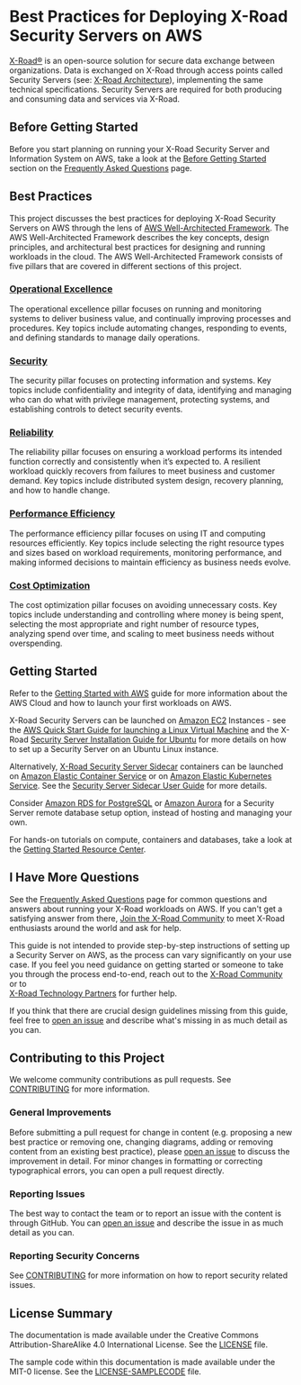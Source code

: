# Best Practices for Deploying X-Road Security Servers on AWS

[X-Road®](https://x-road.global/) is an open-source solution for secure data exchange between organizations.
Data is exchanged on X-Road through access points called Security Servers 
(see: [X-Road Architecture](https://x-road.global/architecture)), implementing the same technical specifications.
Security Servers are required for both producing and consuming data and services via X-Road.

## Before Getting Started

Before you start planning on running your X-Road Security Server and Information System on AWS, take a look at the 
[Before Getting Started](FAQ.md#before-getting-started) section on the [Frequently Asked Questions](FAQ.md) page. 

## Best Practices

This project discusses the best practices for deploying X-Road Security Servers on AWS through the lens of 
[AWS Well-Architected Framework](https://aws.amazon.com/architecture/well-architected). The AWS Well-Architected 
Framework describes the key concepts, design principles, and architectural best practices for designing and running 
workloads in the cloud. The AWS Well-Architected Framework consists of five pillars that are covered in different 
sections of this project.

### [Operational Excellence](operational-excellence.md)

The operational excellence pillar focuses on running and monitoring systems to deliver business value, and continually 
improving processes and procedures. Key topics include automating changes, responding to events, and defining 
standards to manage daily operations.

### [Security](security.md)

The security pillar focuses on protecting information and systems. Key topics include confidentiality and integrity of 
data, identifying and managing who can do what with privilege management, protecting systems, and establishing controls 
to detect security events.

### [Reliability](reliability.md)

The reliability pillar focuses on ensuring a workload performs its intended function correctly and consistently when 
it’s expected to. A resilient workload quickly recovers from failures to meet business and customer demand. Key topics 
include distributed system design, recovery planning, and how to handle change.

### [Performance Efficiency](performance-efficiency.md)

The performance efficiency pillar focuses on using IT and computing resources efficiently. Key topics include selecting 
the right resource types and sizes based on workload requirements, monitoring performance, and making informed decisions 
to maintain efficiency as business needs evolve.

### [Cost Optimization](cost-optimization.md)

The cost optimization pillar focuses on avoiding unnecessary costs. Key topics include understanding and controlling 
where money is being spent, selecting the most appropriate and right number of resource types, analyzing spend over 
time, and scaling to meet business needs without overspending.

## Getting Started

Refer to the [Getting Started with AWS](https://aws.amazon.com/getting-started/) guide for more information about the 
AWS Cloud and how to launch your first workloads on AWS. 

X-Road Security Servers can be launched on [Amazon EC2](https://aws.amazon.com/ec2) Instances - see the [AWS Quick Start Guide for launching a Linux Virtual Machine](https://docs.aws.amazon.com/quickstarts/latest/vmlaunch/welcome.html) and the X-Road [Security Server Installation Guide for Ubuntu](https://github.com/nordic-institute/X-Road/blob/develop/doc/Manuals/ig-ss_x-road_v6_security_server_installation_guide.md) 
for more details on how to set up a Security Server on an Ubuntu Linux instance.

Alternatively, [X-Road Security Server Sidecar](https://github.com/nordic-institute/X-Road-Security-Server-sidecar/) containers 
can be launched on [Amazon Elastic Container Service](https://aws.amazon.com/ecs) or on [Amazon Elastic Kubernetes Service](https://aws.amazon.com/eks/). 
See the [Security Server Sidecar User Guide](https://github.com/nordic-institute/X-Road-Security-Server-sidecar/blob/master/doc/security_server_sidecar_user_guide.md)
for more details.

Consider [Amazon RDS for PostgreSQL](https://aws.amazon.com/rds/postgresql) or [Amazon Aurora](https://aws.amazon.com/rds/aurora)
for a Security Server remote database setup option, instead of hosting and managing your own.

For hands-on tutorials on compute, containers and databases, take a look at the 
[Getting Started Resource Center](https://aws.amazon.com/getting-started/hands-on/?awsf.getting-started-category=category%23compute%7Ccategory%23containers%7Ccategory%23databases&awsf.getting-started-content-type=content-type%23hands-on&?e=gs2020&p=gsrc&getting-started-all.sort-by=item.additionalFields.sortOrder&getting-started-all.sort-order=asc&awsf.getting-started-level=*all).

## I Have More Questions

See the [Frequently Asked Questions](FAQ.md) page for common questions and answers about running your X-Road workloads
on AWS. If you can't get a satisfying answer from there, [Join the X-Road Community](https://x-road.global/join) to
meet X-Road enthusiasts around the world and ask for help.

This guide is not intended to provide step-by-step instructions of setting up a Security Server on AWS, as the process
can vary significantly on your use case. If you feel you need guidance on getting started or someone to take you 
through the process end-to-end, reach out to the [X-Road Community](https://x-road.global/community) or to   
[X-Road Technology Partners](https://x-road.global/xroad-technology-partners-companies) for further help.

If you think that there are crucial design guidelines missing from this guide, feel free to 
[open an issue](https://github.com/aws-samples/aws-best-practices-for-xroad-security-servers/issues/new) and
describe what's missing in as much detail as you can.

## Contributing to this Project

We welcome community contributions as pull requests. See [CONTRIBUTING](CONTRIBUTING.md) for more information.

### General Improvements

Before submitting a pull request for change in content (e.g. proposing a new best practice or removing one, changing
diagrams, adding or removing content from an existing best practice), 
please [open an issue](https://github.com/aws-samples/aws-best-practices-for-xroad-security-servers/issues/new) to 
discuss the improvement in detail. For minor changes in formatting or correcting typographical errors, you can open
a pull request directly.

### Reporting Issues

The best way to contact the team or to report an issue with the content is through GitHub. 
You can [open an issue](https://github.com/aws-samples/aws-best-practices-for-xroad-security-servers/issues/new) and 
describe the issue in as much detail as you can.

### Reporting Security Concerns

See [CONTRIBUTING](CONTRIBUTING.md#security-issue-notifications) for more information on how to report security related
issues.

## License Summary

The documentation is made available under the Creative Commons Attribution-ShareAlike 4.0 International License. 
See the [LICENSE](LICENSE-SAMPLECODE) file.

The sample code within this documentation is made available under the MIT-0 license. 
See the [LICENSE-SAMPLECODE](LICENSE-SAMPLECODE) file.
